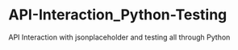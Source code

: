 # API-Interaction_Python-Testing
API Interaction with jsonplaceholder and testing all through Python
